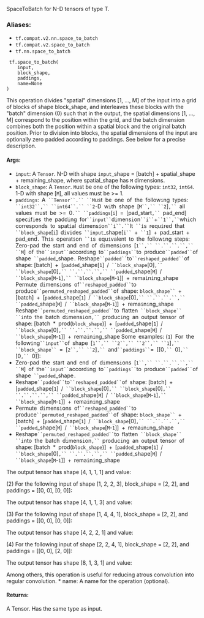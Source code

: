 
SpaceToBatch for N-D tensors of type T.
### Aliases:
- `tf.compat.v2.nn.space_to_batch`
- `tf.compat.v2.space_to_batch`
- `tf.nn.space_to_batch`

```
 tf.space_to_batch(
    input,
    block_shape,
    paddings,
    name=None
)
```

This operation divides "spatial" dimensions [1, ..., M] of the input into a grid of blocks of shape block_shape, and interleaves these blocks with the "batch" dimension (0) such that in the output, the spatial dimensions [1, ..., M] correspond to the position within the grid, and the batch dimension combines both the position within a spatial block and the original batch position. Prior to division into blocks, the spatial dimensions of the input are optionally zero padded according to paddings. See below for a precise description.
#### Args:
- `input`: A `Tensor`. N-D with shape `input`_shape = [batch] + spatial_shape + remaining_shape, where spatial_shape has `M` dimensions.
- `block_shape`: A `Tensor`. `M`ust be one of the following types: `int32`, `int64`. 1-D with shape [`M`], all values must be >= 1.
- `paddings`:` `A` ``Tensor``.`` ``M`ust` `be` `one` `of` `the` `follow`i`ng` `types:` ``int32``,`` ``int64``.`` ``2`-D` `w`i`th` `shape` `[`M``,`` ``2`]`,`` `all` `values` `must` `be` `>=` `0`.`` ``paddings`[`i`]` `=` `[pad_start`,`` `pad_end]` `spec`i`f`i`es` `the` `padd`i`ng` `for` ``input`` `d`i`mens`i`on` ``i`` `+` ``1``,`` `wh`i`ch` `corresponds` `to` `spat`i`al` `d`i`mens`i`on` ``i``.`` `It` ``i`s` `requ`i`red` `that` ``block_shape`[`i`]` `d`i`v`i`des` ``input`_shape[`i`` `+` ``1`]` `+` `pad_start` `+` `pad_end`.`
Th`i`s` `operat`i`on` ``i`s` `equ`i`valent` `to` `the` `follow`i`ng` `steps:
Zero-pad` `the` `start` `and` `end` `of` `d`i`mens`i`ons` `[`1``,`` ``.``.``.``,`` ``M`]` `of` `the` ``input`` `accord`i`ng` `to` ``paddings`` `to` `produce` ``padded`` `of` `shape` ``padded`_shape`.`
Reshape` ``padded`` `to` ``reshaped_padded`` `of` `shape:
[batch]` `+` `[`padded`_shape[`1`]` `/` ``block_shape`[0]`,`` ``block_shape`[0]`,`` ``.``.``.``,`` ``padded`_shape[`M`]` `/` ``block_shape`[`M`-`1`]`,`` ``block_shape`[`M`-`1`]]` `+` `rema`i`n`i`ng_shape
Permute` `d`i`mens`i`ons` `of` ``reshaped_padded`` `to` `produce` ``permuted_reshaped_padded`` `of` `shape:
`block_shape`` `+` `[batch]` `+` `[`padded`_shape[`1`]` `/` ``block_shape`[0]`,`` ``.``.``.``,`` ``padded`_shape[`M`]` `/` ``block_shape`[`M`-`1`]]` `+` `rema`i`n`i`ng_shape
Reshape` ``permuted_reshaped_padded`` `to` `flatten` ``block_shape`` ``i`nto` `the` `batch` `d`i`mens`i`on`,`` `produc`i`ng` `an` `output` `tensor` `of` `shape:
[batch` `*` `prod(`block_shape`)]` `+` `[`padded`_shape[`1`]` `/` ``block_shape`[0]`,`` ``.``.``.``,`` ``padded`_shape[`M`]` `/` ``block_shape`[`M`-`1`]]` `+` `rema`i`n`i`ng_shape
Some` `examples:
(`1`)` `For` `the` `follow`i`ng` ``input`` `of` `shape` `[`1``,`` ``2``,`` ``2``,`` ``1`]`,`` ``block_shape`` `=` `[`2``,`` ``2`]`,`` `and` ``paddings`` `=` `[[0`,`` `0]`,`` `[0`,`` `0]]:
- Zero-pad` `the` `start` `and` `end` `of` `d`i`mens`i`ons` `[`1``,`` ``.``.``.``,`` ``M`]` `of` `the` ``input`` `accord`i`ng` `to` ``paddings`` `to` `produce` ``padded`` `of` `shape` ``padded`_shape`.`
- Reshape` ``padded`` `to` ``reshaped_padded`` `of` `shape:
[batch]` `+` `[`padded`_shape[`1`]` `/` ``block_shape`[0]`,`` ``block_shape`[0]`,`` ``.``.``.``,`` ``padded`_shape[`M`]` `/` ``block_shape`[`M`-`1`]`,`` ``block_shape`[`M`-`1`]]` `+` `rema`i`n`i`ng_shape
- Permute` `d`i`mens`i`ons` `of` ``reshaped_padded`` `to` `produce` ``permuted_reshaped_padded`` `of` `shape:
`block_shape`` `+` `[batch]` `+` `[`padded`_shape[`1`]` `/` ``block_shape`[0]`,`` ``.``.``.``,`` ``padded`_shape[`M`]` `/` ``block_shape`[`M`-`1`]]` `+` `rema`i`n`i`ng_shape
- Reshape` ``permuted_reshaped_padded`` `to` `flatten` ``block_shape`` ``i`nto` `the` `batch` `d`i`mens`i`on`,`` `produc`i`ng` `an` `output` `tensor` `of` `shape:
[batch` `*` `prod(`block_shape`)]` `+` `[`padded`_shape[`1`]` `/` ``block_shape`[0]`,`` ``.``.``.``,`` ``padded`_shape[`M`]` `/` ``block_shape`[`M`-`1`]]` `+` `rema`i`n`i`ng_shape

The output tensor has shape [4, 1, 1, 1] and value:

(2) For the following input of shape [1, 2, 2, 3], block_shape = [2, 2], and paddings = [[0, 0], [0, 0]]:

The output tensor has shape [4, 1, 1, 3] and value:

(3) For the following input of shape [1, 4, 4, 1], block_shape = [2, 2], and paddings = [[0, 0], [0, 0]]:

The output tensor has shape [4, 2, 2, 1] and value:

(4) For the following input of shape [2, 2, 4, 1], block_shape = [2, 2], and paddings = [[0, 0], [2, 0]]:

The output tensor has shape [8, 1, 3, 1] and value:

Among others, this operation is useful for reducing atrous convolution into regular convolution. * name: A name for the operation (optional).
#### Returns:

A Tensor. Has the same type as input.
